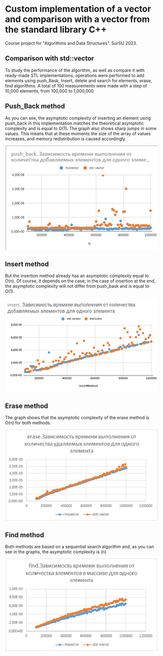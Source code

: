 # Custom implementation of a vector and comparison with a vector from the standard library C++

Course project for "Algorithms and Data Structures". SurSU 2023.

## Comparison with std::vector

To study the performance of the algorithm, as well as compare it with ready-made STL implementations, operations were performed to add elements using push_Bask, Insert, delete and search for elements, erase, find algorithms.
A total of 100 measurements were made with a step of 10,000 elements, from 100,000 to 1,000,000.

## Push_Back method

As you can see, the asymptotic complexity of inserting an element using push_back in this implementation matches the theoretical asymptotic complexity and is equal to O(1).
The graph also shows sharp jumps in some values. This means that at these moments the size of the array of values increases, and memory redistribution is caused accordingly.

<p align="center">
  <img style="text-align:center;" src="https://github.com/ZkunCry/MyVectorCPP/raw/master/assets/vectorcompare.jpg" alt="drawing" width="500"/>
</p>

## Insert method

But the insertion method already has an asymptotic complexity equal to O(n). Of course, it depends on the case; in the case of insertion at the end, the asymptotic complexity will not differ from push_bask and is equal to O(1).

<p align="center">
  <img style="text-align:center;" src="https://github.com/ZkunCry/MyVectorCPP/raw/master/assets/vectorinsert.png" alt="drawing" width="500"/>
</p>

## Erase method

The graph shows that the asymptotic complexity of the erase method is O(n) for both methods.

<p align="center">
  <img src="https://github.com/ZkunCry/MyVectorCPP/raw/master/assets/erase.png" alt="drawing" width="500"/>
</p>

## Find method

Both methods are based on a sequential search algorithm and, as you can see in the graphs,
the asymptotic complexity is (n)

<p align="center">
  <img src="https://github.com/ZkunCry/MyVectorCPP/raw/master/assets/find.png" alt="drawing" width="500"/>
</p>
